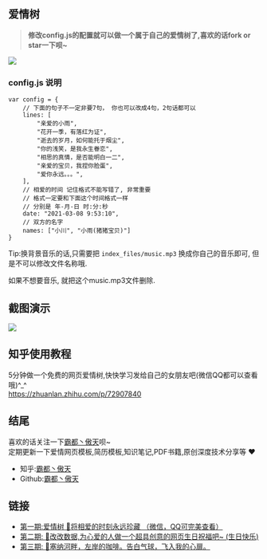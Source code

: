 ## 爱情树

> <b>修改config.js的配置就可以做一个属于自己的爱情树了,喜欢的话fork or star一下呗~</b>

<img src="https://github.com/AJLoveChina/loveBalloon/blob/master/static/github-star.png" />

### config.js 说明
```text
var config = {
    // 下面的句子不一定非要7句， 你也可以改成4句，2句话都可以
    lines: [
        "亲爱的小雨",
        "花开一季，有落红为证",
        "逝去的岁月，如何能托于烟尘",
        "你的浅笑，是我永生眷恋",
        "相思的真情，是否能明白一二",
        "亲爱的宝贝，我捏你脸蛋",
        "爱你永远。。。",
    ],
    // 相爱的时间 记住格式不能写错了, 非常重要
    // 格式一定要和下面这个时间格式一样
    // 分别是 年-月-日 时:分:秒
    date: "2021-03-08 9:53:10",
    // 双方的名字
    names: ["小川", "小雨(猪猪宝贝)"]
}
```

Tip:换背景音乐的话,只需要把 `index_files/music.mp3` 换成你自己的音乐即可, 但是不可以修改文件名称哦.

如果不想要音乐, 就把这个music.mp3文件删除.

## 截图演示
<img src="./index_files/love-tree.gif"/>

## 知乎使用教程
5分钟做一个免费的网页爱情树,快快学习发给自己的女朋友吧(微信QQ都可以查看哦)^_^ \
https://zhuanlan.zhihu.com/p/72907840 

## 结尾
喜欢的话关注一下[霸都丶傲天](https://github.com/ajlovechina)呗~  \
定期更新一下爱情网页模板,简历模板,知识笔记,PDF书籍,原创深度技术分享等 :heart:

* 知乎:[霸都丶傲天](https://www.zhihu.com/people/AJLoveChina)
* Github:[霸都丶傲天](https://github.com/ajlovechina)

## 链接
* [第一期:爱情树 🌴将相爱的时刻永远珍藏 （微信，QQ可完美查看）](https://github.com/AJLoveChina/LoveTree)
* [第二期: :cake:改改数据,为心爱的人做一个超具创意的网页生日祝福吧~ (生日快乐)](https://github.com/AJLoveChina/birthday)
* [第三期: :balloon:塞纳河畔，左岸的咖啡。告白气球，飞入我的心扉。](https://github.com/AJLoveChina/loveBalloon)
